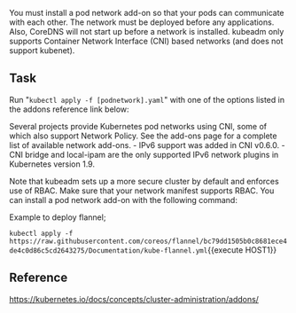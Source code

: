 You must install a pod network add-on so that your pods can communicate with each other. The network must be deployed before any applications. Also, CoreDNS will not start up before a network is installed. kubeadm only supports Container Network Interface (CNI) based networks (and does not support kubenet).

## Task

Run "`kubectl apply -f [podnetwork].yaml`" with one of the options listed in the addons reference link below:

Several projects provide Kubernetes pod networks using CNI, some of which also support Network Policy. See the add-ons page for a complete list of available network add-ons. - IPv6 support was added in CNI v0.6.0. - CNI bridge and local-ipam are the only supported IPv6 network plugins in Kubernetes version 1.9.

Note that kubeadm sets up a more secure cluster by default and enforces use of RBAC. Make sure that your network manifest supports RBAC.
You can install a pod network add-on with the following command:

Example to deploy flannel;

`kubectl apply -f https://raw.githubusercontent.com/coreos/flannel/bc79dd1505b0c8681ece4de4c0d86c5cd2643275/Documentation/kube-flannel.yml`{{execute HOST1}}

## Reference

https://kubernetes.io/docs/concepts/cluster-administration/addons/